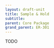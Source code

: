 ```yaml
---
layout: draft-unit
title: Sample & Hold
subtitle: 
parent: Core Package
grand_parent: ER-301
---
```


TODO
